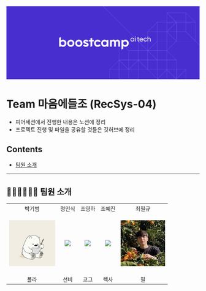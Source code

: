 <div align="center">
    <img src="/images/boostcamp_logo.png"/>
</div>

# Team 마음에들조 (RecSys-04)

- 피어세션에서 진행한 내용은 노션에 정리
- 프로젝트 진행 및 파일을 공유할 것들은 깃허브에 정리

## Contents
- [팀원 소개](#-팀원-소개)

---

## 👩🏻‍💻👨🏻‍💻 팀원 소개

<table>
    <tr>
        <td align="center">박기범</td>
        <td align="center">정인식</td>
        <td align="center">조영하</td>
        <td align="center">조예진</td>
        <td align="center">최필규</td>
    </tr>
    <tr height="160px">
        <td align="center">
            <img height="120px" weight="120px" src="./images/polar_profile.jpg"/>
        </td>
        <td align="center">
            <img height="120px" weight="120px" src="./imgaes/"/>
        </td>
        <td align="center">
            <img height="120px" weight="120px" src="./imgaes/"/>
        </td>
        <td align="center">
            <img height="120px" weight="120px" src="./imgaes/"/>
        </td>
        <td align="center">
            <img height="120px" weight="120px" src="https://github.com/pilkyuchoi/images/blob/main/phil_profile.jpg"/>
        </td>
    </tr>
        <td align="center">폴라</td>
        <td align="center">선비</td>
        <td align="center">코그</td>
        <td align="center">렉사</td>
        <td align="center">필</td>
    <tr>
    </tr>
    <tr>
    </tr>
    
</table>
